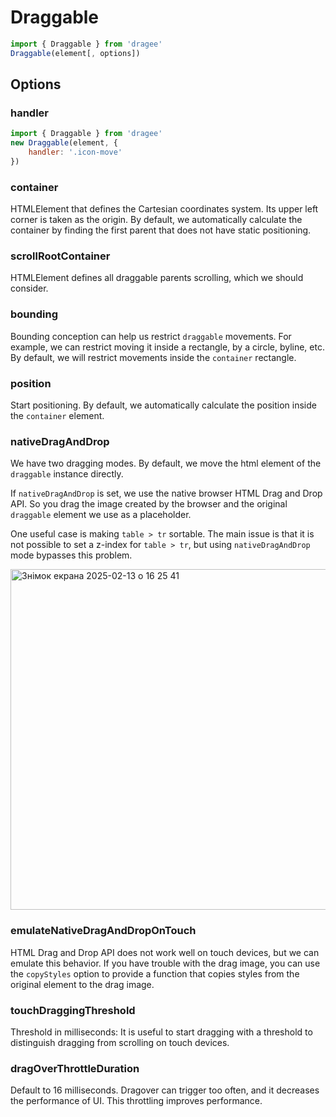 # Draggable

```javascript
import { Draggable } from 'dragee'
Draggable(element[, options])
```

## Options

### handler

```javascript
import { Draggable } from 'dragee'
new Draggable(element, {
    handler: '.icon-move'
})
```

### container

HTMLElement that defines the Cartesian coordinates system. Its upper left corner is taken as the origin. By default, we automatically calculate the container by finding the first parent that does not have static positioning.

### scrollRootContainer

HTMLElement defines all draggable parents scrolling, which we should consider.

### bounding

Bounding conception can help us restrict `draggable` movements. For example, we can restrict moving it inside a rectangle, by a circle, byline, etc.
By default, we will restrict movements inside the `container` rectangle.

### position

Start positioning. By default, we automatically calculate the position inside the `container` element.

### nativeDragAndDrop

We have two dragging modes. By default, we move the html element of the `draggable` instance directly.

If `nativeDragAndDrop` is set, we use the native browser HTML Drag and Drop API. So you drag the image created by the browser and the original `draggable` element we use as a placeholder.

One useful case is making `table > tr` sortable. The main issue is that it is not possible to set a z-index for `table > tr`, but using `nativeDragAndDrop` mode bypasses this problem.

<img width="545" alt="Знімок екрана 2025-02-13 о 16 25 41" src="https://github.com/user-attachments/assets/b34f93c4-d68d-492d-b132-b0863795393b" />

### emulateNativeDragAndDropOnTouch

HTML Drag and Drop API does not work well on touch devices, but we can emulate this behavior. If you have trouble with the drag image, you can use the `copyStyles` option to provide a function that copies styles from the original element to the drag image.

### touchDraggingThreshold

Threshold in milliseconds: It is useful to start dragging with a threshold to distinguish dragging from scrolling on touch devices.

### dragOverThrottleDuration

Default to 16 milliseconds. Dragover can trigger too often, and it decreases the performance of UI. This throttling improves performance.


